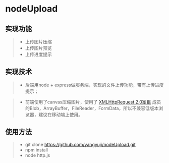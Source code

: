 # nodeUpload

## 实现功能
> *  上传图片压缩
> *  上传图片预览
> *  上传进度提示

## 实现技术

> *  后端用node + express做服务端，实现的文件上传功能，带有上传进度提示；

> *  前端使用了canvas压缩图片，使用了 [XMLHttpRequest 2.0家臣](http://www.zhangxinxu.com/wordpress/2013/10/understand-domstring-document-formdata-blob-file-arraybuffer/) 成员的Blob，ArrayBuffer，FileReader，FormData，所以不兼容低版本浏览器，建议在移动端上使用。

## 使用方法
> *  git clone https://github.com/yangyuji/nodeUpload.git
> *  npm install
> *  node http.js
